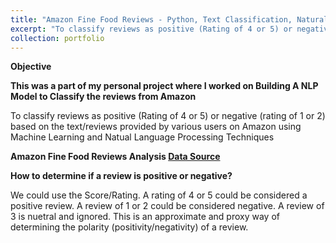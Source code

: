 ```yaml
---
title: "Amazon Fine Food Reviews - Python, Text Classification, Natural Language Processing"
excerpt: "To classify reviews as positive (Rating of 4 or 5) or negative (rating of 1 or 2) based on the text/reviews provided by various users on Amazon using Machine Learning and Natual Language Processing Techniques"
collection: portfolio
---
```


**Objective**

**This was a part of my personal project where I worked on Building A NLP Model to Classify the reviews from Amazon**

To classify reviews as positive (Rating of 4 or 5) or negative (rating of 1 or 2) based on the text/reviews provided by various users on Amazon using Machine Learning and Natual Language Processing Techniques

**Amazon Fine Food Reviews Analysis [Data Source](https://www.kaggle.com/snap/amazon-fine-food-reviews)**

**How to determine if a review is positive or negative?**

We could use the Score/Rating. A rating of 4 or 5 could be considered a positive review. A review of 1 or 2 could be considered negative. A review of 3 is nuetral and ignored. This is an approximate and proxy way of determining the polarity (positivity/negativity) of a review.
